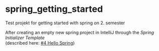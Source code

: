 # spring_getting_started
Test projekt for getting started with spring on 2. semester

After creating an empty new spring project in IntelliJ through the _Spring Initializer Template_     
(described here: [#4 Hello Spring](https://github.com/dat17v1/2_03_hello_spring))
